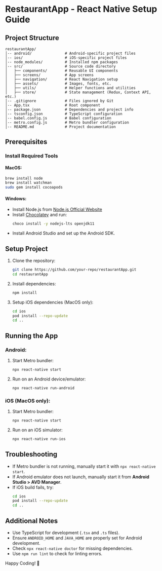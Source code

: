 # RestaurantApp - React Native Setup Guide

## Project Structure
```
restaurantApp/
│-- android/               # Android-specific project files
│-- ios/                   # iOS-specific project files
│-- node_modules/          # Installed npm packages
│-- src/                   # Source code directory
│   ├── components/        # Reusable UI components
│   ├── screens/           # App screens
│   ├── navigation/        # React Navigation setup
│   ├── assets/            # Images, fonts, etc.
│   ├── utils/             # Helper functions and utilities
│   ├── store/             # State management (Redux, Context API, etc.)
│-- .gitignore             # Files ignored by Git
│-- App.tsx                # Root component
│-- package.json           # Dependencies and project info
│-- tsconfig.json          # TypeScript configuration
│-- babel.config.js        # Babel configuration
│-- metro.config.js        # Metro bundler configuration
│-- README.md              # Project documentation
```

## Prerequisites
### Install Required Tools
#### MacOS:
```sh
brew install node
brew install watchman
sudo gem install cocoapods
```
#### Windows:
- Install Node.js from [Node.js Official Website](https://nodejs.org/)
- Install [Chocolatey](https://chocolatey.org/install) and run:
  ```sh
  choco install -y nodejs-lts openjdk11
  ```
- Install Android Studio and set up the Android SDK.

## Setup Project
1. Clone the repository:
   ```sh
   git clone https://github.com/your-repo/restaurantApp.git
   cd restaurantApp
   ```
2. Install dependencies:
   ```sh
   npm install
   ```
3. Setup iOS dependencies (MacOS only):
   ```sh
   cd ios
   pod install --repo-update
   cd ..
   ```

## Running the App
### Android:
1. Start Metro bundler:
   ```sh
   npx react-native start
   ```
2. Run on an Android device/emulator:
   ```sh
   npx react-native run-android
   ```

### iOS (MacOS only):
1. Start Metro bundler:
   ```sh
   npx react-native start
   ```
2. Run on an iOS simulator:
   ```sh
   npx react-native run-ios
   ```

## Troubleshooting
- If Metro bundler is not running, manually start it with `npx react-native start`.
- If Android emulator does not launch, manually start it from **Android Studio > AVD Manager**.
- If iOS build fails, try:
  ```sh
  cd ios
  pod install --repo-update
  cd ..
  ```

## Additional Notes
- Use TypeScript for development (`.tsx` and `.ts` files).
- Ensure `ANDROID_HOME` and `JAVA_HOME` are properly set for Android development.
- Check `npx react-native doctor` for missing dependencies.
- Use `npm run lint` to check for linting errors.

Happy Coding! 🚀

